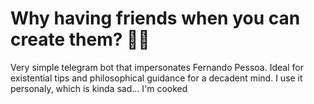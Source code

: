 # Why having friends when you can create them? 🥸🤖
Very simple telegram bot that impersonates Fernando Pessoa.
Ideal for existential tips and philosophical guidance for a decadent mind.
I use it personaly, which is kinda sad... I'm cooked
